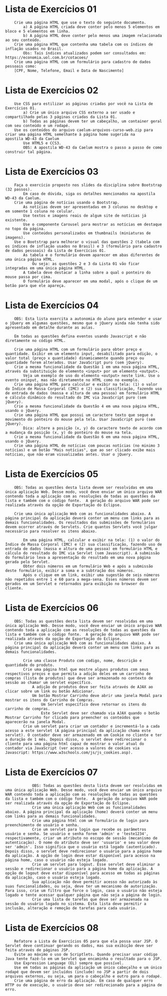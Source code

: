 

#       Lista de Exercícios 01
        Crie uma página HTML que use o texto do seguinte documento. 
            a) A página HTML criada deve conter pelo menos 5 elementos em bloco e 5 elementos em linha.
            b) A página HTML deve conter pelo menos uma imagem relacionada ao seu conteúdo.
        Crie uma página HTML que contenha uma tabela com os índices de inflação usados no Brasil. 
            Obs: Tais índices atualizados podem ser consultados em: https://economia.uol.com.br/cotacoes/
        Crie uma página HTML com um formulário para cadastro de dados pessoais como: 
        [CPF, Nome, Telefone, Email e Data de Nascimento]


#       Lista de Exercícios 02 
        Use CSS para estilizar as páginas criadas por você na Lista de Exercícios 01.
            a) Crie um único arquivo CSS externo a ser usado e compartilhado pelas 3 páginas criadas da Lista 01.
            b) Todas as páginas devem ter um cabeçalho, um container geral com seu conteúdo e um rodapé.
        Use os conteúdos do arquivo caelum-arquivos-curso-web.zip para criar uma página HTML semelhante à página home sugerida na            apostila WD-43 da Caelum      
            Use HTML5 e CCS3.
            OBS: A apostila WD-43 da Caelum mostra o passo a passo de como construir tal página.
            
#       Lista de Exercícios 03 
        Faça o exercício proposto nos slides da disciplina sobre Bootstrap (32 passos).
            Em caso de dúvida, siga os detalhes mencionados na apostila WD-43 da Caelum.
        Crie uma página de notícias usando o Bootstrap.
            As notícias devem ser apresentadas em 3 colunas no desktop e em somente 1 coluna no celular.
            Use textos e imagens reais de algum site de notícias já existente.
            Use o componente Carousel para mostrar as notícias em destaque no topo da página.
            Use conteúdos personalizados em thumbnails (miniaturas de imagens).
        Use o Bootstrap para melhorar o visual das questões 2 (tabela com os índices de inflação usados no Brasil) e 3 (formulário para cadastro de dados pessoais) da Lista de Exercícios 01.
            As tabela e o formulário devem aparecer em abas diferentes de uma única página HTML. 
                Ou seja: as questões 2 e 3 da Lista 01 vão ficar integradas em uma única página HTML.
            A tabela deve destacar a linha sobre a qual o ponteiro do mouse passa por cima.
            O formulário deve aparecer em uma modal, após o clique de um botão para que ele apareça.
            
#       Lista de Exercícios 04  
        OBS: Esta lista exercita a autonomia do aluno para entender e usar o jQuery em algumas questões, mesmo que o jQuery ainda não tenha sido apresentado em detalhe durante as aulas.
        
        Em todas as questões defina eventos usando Javascript e não diretamente no código HTML.
        
        Crie uma página HTML com um formulário para obter preço e quantidade. Exibir em um elemento input, desabilitado para edição, o valor total (preço x quantidade) dinamicamente quando preço ou quantidade forem alterados. Usar JavaScript puro (sem jQuery).
        Crie a mesma funcionalidade da Questão 1 em uma nova página HTML, através da substituição do elemento <input> por um elemento <output>. 
            Veja um exemplo de uso do elemento <output> neste link. Use o evento oninput, mas não diretamente no HTML como no exemplo.  
        Crie uma página HTML para calcular e exibir na tela: (1) o valor do Índice de Massa Corporal (IMC) e (2) sua classificação, fazendo uso de entrada de dados (massa e altura de uma pessoa) em formulário HTML e cálculo dinâmico do resultado do IMC via JavaScript puro (sem jQuery).
        Crie a mesma funcionalidade da Questão 4 em uma nova página HTML, usando o jQuery.
        Crie uma página HTML que possui um caractere texto que segue o movimento do ponteiro do mouse pela tela. Usar JavaScript puro (sem jQuery).
            Dica: altere a posição (x, y) do caractere texto de acordo com a mudança da posição (x, y) do ponteiro do mouse na tela.
        Crie a mesma funcionalidade da Questão 6 em uma nova página HTML, usando o jQuery.
        Crie uma página HTML de notícias com poucas notícias (no minimo 3 notícias) e um botão "Mais notícias", que ao ser clicado exibe mais notícias, que não eram visualizadas antes. Usar o jQuery.

#           Lista de Exercícios 05 

        OBS: Todas as questões desta lista devem ser resolvidas em uma única aplicação Web. Desse modo, você deve enviar um único arquivo WAR contendo toda a aplicação com as resoluções de todas as questões da lista e também com o código fonte.  A geração do arquivo WAR pode ser realizada através da opção de Exportação do Eclipse.

        Crie uma única aplicação Web com as funcionalidades abaixo. A página principal da aplicação deverá conter um menu com links para as demais funcionalidades. Os resultados das submissões de formulários devem ocorrer através de Servlets. Crie quantos Servlets você julgar necessário para resolver os itens abaixo.

            Em uma página HTML, calcular e exibir na tela: (1) o valor do Índice de Massa Corporal (IMC) e (2) sua classificação, fazendo uso de entrada de dados (massa e altura de uma pessoa) em formulário HTML e cálculo do resultado do IMC via Servlet (sem Javascript). A submissão do formulário leva a apresentação do resultado em uma nova página gerada pelo Servlet.
            Obter dois números em um formulário Web e após a submissão deste formulário, exibir a soma e a subtração dos números.
            Após o clique em um link, exibir uma sugestão de seis números não repetidos entre 1 e 60 para a mega-sena. Esses números devem ser gerados em um Servlet e retornados para exibição no browser do cliente.

#           Lista de Exercícios 06 

        OBS: Todas as questões desta lista devem ser resolvidas em uma única aplicação Web. Desse modo, você deve enviar um único arquivo WAR contendo toda a aplicação com as resoluções de todas as questões da lista e também com o código fonte.  A geração do arquivo WAR pode ser realizada através da opção de Exportação do Eclipse.
        Crie uma única aplicação Web com as funcionalidades abaixo. A página principal da aplicação deverá conter um menu com links para as demais funcionalidades.

            Crie uma classe Produto com codigo, nome, descrição e quantidade do produto.
            Crie uma página html que mostre alguns produtos com seus respectivos preços e que permita a adição deles em um carrinho de compras (lista de produtos) que deve ser armazenado no contexto de sessão ao chamar um servlet específico. 
                A adição de produtos deve ser feita através de AJAX ao clicar sobre um link ou botão Adicionar. 
                Um botão Mostrar Carrinho deve abrir uma janela Modal para mostrar os itens do Carrinho de Compras. 
                    Um Servlet específico deve retornar os itens do carrinho de compras. 
                    Este Servlet deve ser chamado via AJAX quando o botão Mostrar Carrinho for clicado para preencher os conteúdos que aparecerão na janela Modal.
            Crie um servlet para criar um contador e incrementá-lo a cada acesso a este servlet (A página principal da aplicação chama este servlet). O contador deve ser armazenado em um Cookie no cliente e ter a duração de 1 mês. Depois disso, o servlet deve redirecionar o cliente para uma página html capaz de mostrar o valor atual do contador via JavaScript (ver acesso a valores de cookies via Javascript: https://www.w3schools.com/js/js_cookies.asp).    
            
 #           Lista de Exercícios 07  
                OBS: Todas as questões desta lista devem ser resolvidas em uma única aplicação Web. Desse modo, você deve enviar um único arquivo WAR contendo toda a aplicação com as resoluções de todas as questões da lista e também com o código fonte.  A geração do arquivo WAR pode ser realizada através da opção de Exportação do Eclipse.
                Crie uma única aplicação Web com as funcionalidades abaixo. A página principal da aplicação (home) deverá conter um menu com links para as demais funcionalidades.
                Crie uma página html com um formulário de login para preenchimento de usuário e senha.
                Crie um servlet para login que recebe os parâmetros usuário e senha. Se usuário e senha forem 'admin' e 'teste1234', respectivamente, criar um atributo no escopo de sessão (mecanismo de autenticação). O nome do atributo deve ser 'usuario' e seu valor deve ser 'admin'. Isso significa que o usuário está logado (autenticado). Depois disso, o servlet deve redirecionar o usuário para a página home da aplicação. A opção de login deve estar disponível para acesso na página home, caso o usuário não esteja logado.
                Crie um servlet para logout. Esse servlet deve eliminar a sessão e redirecionar o usuário para a página home da aplicação. A opção de logout deve estar disponível para acesso em todas as páginas da aplicação, caso o usuário esteja logado.
                Sua aplicação não deve permitir acesso não autorizado às suas funcionalidades, ou seja, deve ter um mecanismo de autorização. Para isso, crie um filtro que force o login, caso o usuário não esteja logado e tente acessar qualquer página que não seja a página de login. 
                Crie uma lista de tarefas que deve ser armazenada na sessão do usuário logado no sistema. Esta lista deve permitir a inclusão, alteração e remoção de tarefas para cada usuário. 
                
#            Lista de Exercícios 08 
        Refatore a Lista de Exercícios 05 para que ela possa usar JSP. O Servlet deve continuar gerando os dados, mas sua exibição deve ser feita através de páginas JSP.
        Evite ao máximo o uso de Scriptlets. Quando precisar usar código Java tente fazê-lo em um Servlet que encaminha o resultado para o JSP.
        Use Expression Language (EL) sempre que possível.
        Use em todas as páginas da aplicação um único cabeçalho e um único rodapé que devem ser incluídos (include) no JSP a partir de dois arquivos externos, ou seja, um para o cabeçalho e outro para o rodapé.
        Crie uma página de erro da aplicação. Em caso de qualquer erro HTTP ou de execução, o usuário deve ser redirecionado para a página de erro.
